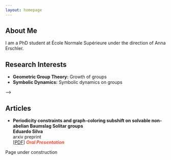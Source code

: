 ```yaml
---
layout: homepage
---
```


## About Me

I am a PhD student at École Normale Supérieure under the direction of Anna Erschler.

## Research Interests

- **Geometric Group Theory:** Growth of groups
- **Symbolic Dynamics:** Symbolic dynamics on groups

<!--## News

<!-- - **[Feb. 2020]** Our paper about incremental learning is accepted to [CVPR 2020](http://cvpr2020.thecvf.com/). 
--- - **[Feb. 2020]** We will host the [ACM Multimedia Asia 2020](https://mmasia2020.org/) conference in Singapore!
--- - **[Sept. 2019]** Our paper about few-shot learning is accepted to [NeurIPS 2019](https://nips.cc/Conferences/2019).
--- - **[Mar. 2019]** Our paper about few-shot learning is accepted to [CVPR 2019](http://cvpr2019.thecvf.com/).
-->
-->

 ## Articles
- **Periodicity constraints and graph-coloring subshift on solvable non-abelian Baumslag Solitar groups**
  <br>
  **Eduardo Silva**
  <br>
  arxiv preprint
  <br>
  [[PDF](https://arxiv.org/abs/2103.04414)] <strong><i style="color:#e74d3c">Oral Presentation</i></strong>


<!--
- **Mnemonics Training: Multi-Class Incremental Learning without Forgetting**
  <br>
  **Yaoyao Liu**, Yuting Su, An-An Liu, Bernt Schiele, Qianru Sun
  <br>
  IEEE Conference on Computer Vision and Pattern Recognition. **CVPR 2020**.
  <br>
  [[PDF](https://arxiv.org/pdf/2002.10211.pdf)] [[Code](https://github.com/yaoyao-liu/mnemonics)] <strong><i style="color:#e74d3c">Oral Presentation</i></strong>

- **Learning to Self-Train for Semi-Supervised Few-Shot Classification**
  <br>
  Xinzhe Li, Qianru Sun, **Yaoyao Liu**, Shibao Zheng, Qin Zhou, Tat-Seng Chua, Bernt Schiele
  <br>
  33rd Conference on Neural Information Processing Systems. **NeurIPS 2019**.
  <br>
  [[PDF](http://papers.nips.cc/paper/9216-learning-to-self-train-for-semi-supervised-few-shot-classification.pdf)] [[Code](https://github.com/xinzheli1217/learning-to-self-train)]

- **Meta-Transfer Learning for Few-Shot Learning**
  <br>
  Qianru Sun\*, **Yaoyao Liu\***, Tat-Seng Chua, Bernt Schiele
  <br>
  IEEE Conference on Computer Vision and Pattern Recognition. **CVPR 2019**.
  <br>
  [[PDF](http://openaccess.thecvf.com/content_CVPR_2019/papers/Sun_Meta-Transfer_Learning_for_Few-Shot_Learning_CVPR_2019_paper.pdf)] [[Code](https://github.com/yaoyao-liu/meta-transfer-learning)] [[Project](https://mtl.yyliu.net/)]

## Services

- Co-organizer: [ACM MM Asia 2020](https://mmasia2020.org/).
- Conference Reviewers: [NeurIPS 2020](https://neurips.cc/Conferences/2020), and [CVPR 2020](http://cvpr2020.thecvf.com/).
- Journal Reviewers: [T-PAMI](https://ieeexplore.ieee.org/xpl/RecentIssue.jsp?punumber=34), and [IJCV](https://www.springer.com/journal/11263).
-->
Page under construction
